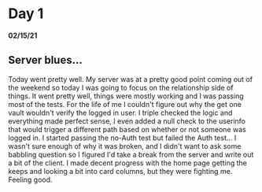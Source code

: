 # Day 1
__02/15/21__

## Server blues...

Today went pretty well. My server was at a pretty good point coming out of the weekend so today I was going to focus on the relationship side of things. It went pretty well, things were mostly working and I was passing most of the tests. For the life of me I couldn't figure out why the get one vault wouldn't verify the logged in user. I triple checked the logic and everything made perfect sense, I even added a null check to the userinfo that would trigger a different path based on whether or not someone was logged in. I started passing the no-Auth test but failed the Auth test... I wasn't sure enough of why it was broken, and I didn't want to ask some babbling question so I figured I'd take a break from the server and write out a bit of the client. I made decent progress with the home page getting the keeps and looking a bit into card columns, but they were fighting me. Feeling good.

